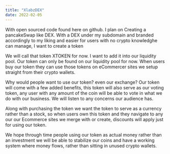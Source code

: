 ```yaml
---
title: "XlabzDEX"
date: 2022-02-05
---
```

With open sourced code found here on github. I plan on Creating a pancakeSwap like DEX. With a DEX under my subdomain and branded accordingly to my liking and easier for users with no crypto knowledghe can manage, I want to create a token

We will call that token XTOKEN for now. I want to add it into our liquidity pool. Our token can only be found on our liquidity pool for now. When users buy our token they can use those tokens on eCommercer sites we setup straight from their crypto wallets.

Why would people want to use our token? even our exchange?
Our token will come with a few added benefits, this token will also serve as our voting token, any user with any amount of the coin will be able to vote in what we do with our business. 
We will listen to any concerns our audience has.

Along with purchasing the token we want the token to serve as a currency rather than a stock, so when users own this token and they navigate to any our our Ecommerce sites we merge with or create, discounts will apply just for using our token. 

We hope through time people using our token as actual money rather than an investment we will be able to stabilize our coins and have a working system where money flows, rather than sitting in unused crypto wallets.
